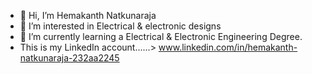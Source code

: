 - 👋 Hi, I’m Hemakanth Natkunaraja
- 👀 I’m interested in Electrical & electronic designs
- 🌱 I’m currently learning a  Electrical & Electronic Engineering Degree.
- This is my LinkedIn account......> www.linkedin.com/in/hemakanth-natkunaraja-232aa2245

<!---
HemakanthNatkunaraja/HemakanthNatkunaraja is a ✨ special ✨ repository because its `README.md` (this file) appears on your GitHub profile.
You can click the Preview link to take a look at your changes.
--->
